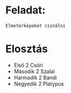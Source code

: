 # Feladat: 
    Elmetérképeket csinálni

   # Elosztás
   * Első 2 Csöri
   * Második 2 Szalai
   * Harmadik 2 Bandi
   * Negyedik 2 Platypus

   


